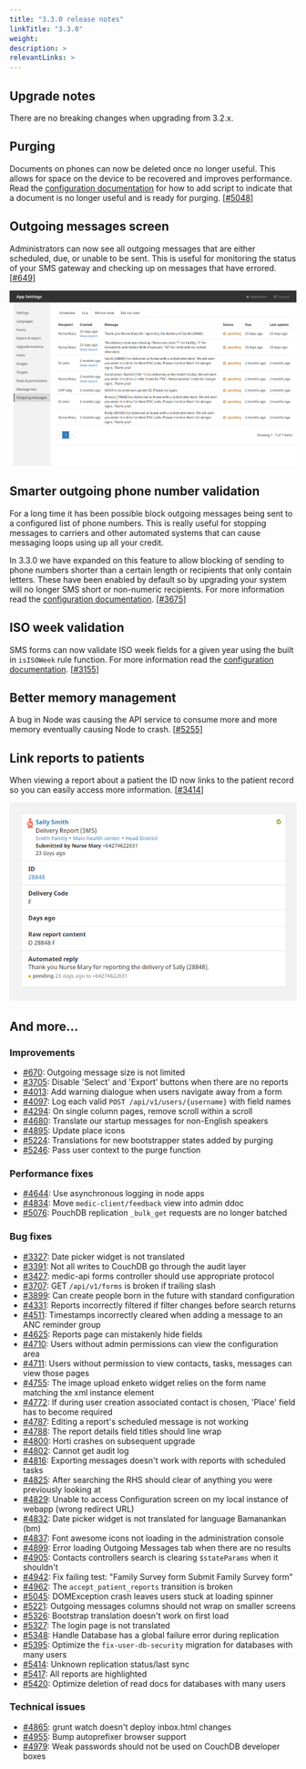 ```yaml
---
title: "3.3.0 release notes"
linkTitle: "3.3.0"
weight: 
description: >
relevantLinks: >
---
```


## Upgrade notes

There are no breaking changes when upgrading from 3.2.x.

## Purging

Documents on phones can now be deleted once no longer useful. This allows for space on the device to be recovered and improves performance. Read the [configuration documentation](https://docs.communityhealthtoolkit.org/apps/guides/performance/purging/) for how to add script to indicate that a document is no longer useful and is ready for purging. [[#5048](https://github.com/medic/medic-webapp/issues/5048)]

## Outgoing messages screen

Administrators can now see all outgoing messages that are either scheduled, due, or unable to be sent. This is useful for monitoring the status of your SMS gateway and checking up on messages that have errored. [[#649](https://github.com/medic/medic-webapp/issues/649)]

![Screenshots](images/3.3.0-outgoing-messages.png)

## Smarter outgoing phone number validation

For a long time it has been possible block outgoing messages being sent to a configured list of phone numbers. This is really useful for stopping messages to carriers and other automated systems that can cause messaging loops using up all your credit.

In 3.3.0 we have expanded on this feature to allow blocking of sending to phone numbers shorter than a certain length or recipients that only contain letters. These have been enabled by default so by upgrading your system will no longer SMS short or non-numeric recipients. For more information read the [configuration documentation](https://docs.communityhealthtoolkit.org/apps/reference/app-settings/#optional-settings). [[#3675](https://github.com/medic/medic-webapp/issues/3675)]

## ISO week validation

SMS forms can now validate ISO week fields for a given year using the built in `isISOWeek` rule function. For more information read the [configuration documentation](https://docs.communityhealthtoolkit.org/apps/reference/app-settings/#validations). [[#3155](https://github.com/medic/medic-webapp/issues/3155)]

## Better memory management

A bug in Node was causing the API service to consume more and more memory eventually causing Node to crash. [[#5255](https://github.com/medic/medic-webapp/issues/5255)]

## Link reports to patients

When viewing a report about a patient the ID now links to the patient record so you can easily access more information. [[#3414](https://github.com/medic/medic-webapp/issues/3414)]

![Screenshots](images/3.3.0-patient-id-link.png)

## And more...

### Improvements

- [#670](https://github.com/medic/medic/issues/670): Outgoing message size is not limited
- [#3705](https://github.com/medic/medic/issues/3705): Disable 'Select' and 'Export' buttons when there are no reports
- [#4013](https://github.com/medic/medic/issues/4013): Add warning dialogue when users navigate away from a form
- [#4097](https://github.com/medic/medic/issues/4097): Log each valid `POST /api/v1/users/{username}` with field names
- [#4294](https://github.com/medic/medic/issues/4294): On single column pages, remove scroll within a scroll
- [#4680](https://github.com/medic/medic/issues/4680): Translate our startup messages for non-English speakers
- [#4895](https://github.com/medic/medic/issues/4895): Update place icons
- [#5224](https://github.com/medic/medic/issues/5224): Translations for new bootstrapper states added by purging
- [#5246](https://github.com/medic/medic/issues/5246): Pass user context to the purge function

### Performance fixes

- [#4644](https://github.com/medic/medic/issues/4644): Use asynchronous logging in node apps
- [#4834](https://github.com/medic/medic/issues/4834): Move `medic-client/feedback` view into admin ddoc
- [#5076](https://github.com/medic/medic/issues/5076): PouchDB replication `_bulk_get` requests are no longer batched

### Bug fixes

- [#3327](https://github.com/medic/medic/issues/3327): Date picker widget is not translated
- [#3391](https://github.com/medic/medic/issues/3391): Not all writes to CouchDB go through the audit layer
- [#3427](https://github.com/medic/medic/issues/3427): medic-api forms controller should use appropriate protocol
- [#3707](https://github.com/medic/medic/issues/3707): GET `/api/v1/forms` is broken if trailing slash
- [#3899](https://github.com/medic/medic/issues/3899): Can create people born in the future with standard configuration
- [#4331](https://github.com/medic/medic/issues/4331): Reports incorrectly filtered if filter changes before search returns
- [#4511](https://github.com/medic/medic/issues/4511): Timestamps incorrectly cleared when adding a message to an ANC reminder group
- [#4625](https://github.com/medic/medic/issues/4625): Reports page can mistakenly hide fields
- [#4710](https://github.com/medic/medic/issues/4710): Users without admin permissions can view the configuration area
- [#4711](https://github.com/medic/medic/issues/4711): Users without permission to view contacts, tasks, messages can view those pages
- [#4755](https://github.com/medic/medic/issues/4755): The image upload enketo widget relies on the form name matching the xml instance element
- [#4772](https://github.com/medic/medic/issues/4772): If during user creation associated contact is chosen, 'Place' field has to become required
- [#4787](https://github.com/medic/medic/issues/4787): Editing a report's scheduled message is not working
- [#4788](https://github.com/medic/medic/issues/4788): The report details field titles should line wrap
- [#4800](https://github.com/medic/medic/issues/4800): Horti crashes on subsequent upgrade
- [#4802](https://github.com/medic/medic/issues/4802): Cannot get audit log
- [#4816](https://github.com/medic/medic/issues/4816): Exporting messages doesn't work with reports with scheduled tasks
- [#4825](https://github.com/medic/medic/issues/4825): After searching the RHS should clear of anything you were previously looking at
- [#4829](https://github.com/medic/medic/issues/4829): Unable to access Configuration screen on my local instance of webapp (wrong redirect URL)
- [#4832](https://github.com/medic/medic/issues/4832): Date picker widget is not translated for language Bamanankan (bm)
- [#4837](https://github.com/medic/medic/issues/4837): Font awesome icons not loading in the administration console
- [#4899](https://github.com/medic/medic/issues/4899): Error loading Outgoing Messages tab when there are no results
- [#4905](https://github.com/medic/medic/issues/4905): Contacts controllers search is clearing `$stateParams` when it shouldn't
- [#4942](https://github.com/medic/medic/issues/4942): Fix failing test: "Family Survey form Submit Family Survey form"
- [#4962](https://github.com/medic/medic/issues/4962): The `accept_patient_reports` transition is broken
- [#5045](https://github.com/medic/medic/issues/5045): DOMException crash leaves users stuck at loading spinner
- [#5221](https://github.com/medic/medic/issues/5221): Outgoing messages columns should not wrap on smaller screens
- [#5326](https://github.com/medic/medic/issues/5326): Bootstrap translation doesn't work on first load
- [#5327](https://github.com/medic/medic/issues/5327): The login page is not translated
- [#5348](https://github.com/medic/medic/issues/5348): Handle Database has a global failure error during replication
- [#5395](https://github.com/medic/medic/issues/5395): Optimize the `fix-user-db-security` migration for databases with many users
- [#5414](https://github.com/medic/medic/issues/5414): Unknown replication status/last sync
- [#5417](https://github.com/medic/medic/issues/5417): All reports are highlighted
- [#5420](https://github.com/medic/medic/issues/5420): Optimize deletion of read docs for databases with many users


### Technical issues

- [#4865](https://github.com/medic/medic/issues/4865): grunt watch doesn't deploy inbox.html changes
- [#4955](https://github.com/medic/medic/issues/4955): Bump autoprefixer browser support
- [#4979](https://github.com/medic/medic/issues/4979): Weak passwords should not be used on CouchDB developer boxes
